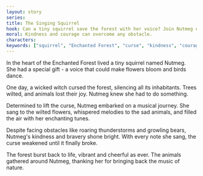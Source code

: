 ```yaml
---
layout: story
series: 
title: The Singing Squirrel
hook: Can a tiny squirrel save the forest with her voice? Join Nutmeg on her melodious adventure!
moral: Kindness and courage can overcome any obstacle.
characters: 
keywords: ["squirrel", "Enchanted Forest", "curse", "kindness", "courage", "singing", "adventure", "flowers", "animals", "moral message"]
---
```


In the heart of the Enchanted Forest lived a tiny squirrel named Nutmeg. She had a special gift - a voice that could make flowers bloom and birds dance.

One day, a wicked witch cursed the forest, silencing all its inhabitants. Trees wilted, and animals lost their joy. Nutmeg knew she had to do something.

Determined to lift the curse, Nutmeg embarked on a musical journey. She sang to the wilted flowers, whispered melodies to the sad animals, and filled the air with her enchanting tunes.

Despite facing obstacles like roaring thunderstorms and growling bears, Nutmeg's kindness and bravery shone bright. With every note she sang, the curse weakened until it finally broke.

The forest burst back to life, vibrant and cheerful as ever. The animals gathered around Nutmeg, thanking her for bringing back the music of nature.
